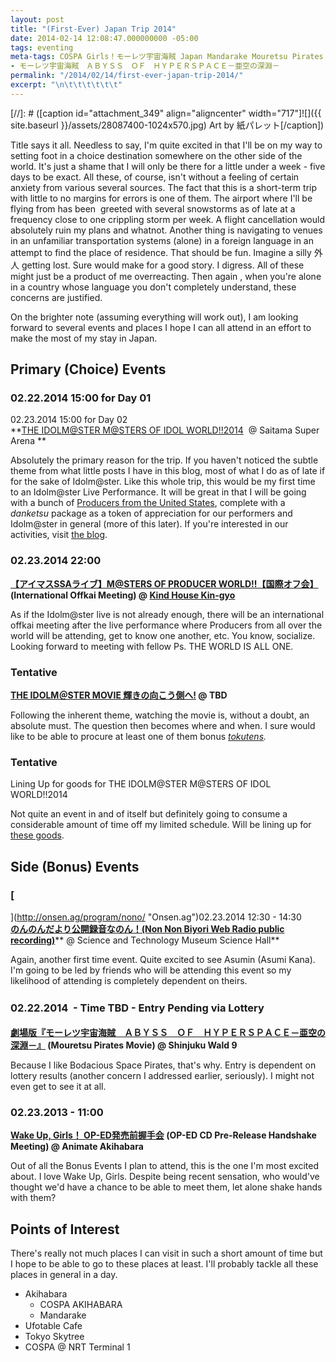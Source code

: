 ```yaml
---
layout: post
title: "(First-Ever) Japan Trip 2014"
date: 2014-02-14 12:08:47.000000000 -05:00
tags: eventing
meta-tags: COSPA Girls！モーレツ宇宙海賊 Japan Mandarake Mouretsu Pirates  Abyss of Hyperspace Non Non Biyori Ufotablet Cafe Wake Up のんのんだより のんのんだより公開録音なのん！
- モーレツ宇宙海賊　ＡＢＹＳＳ　ＯＦ　ＨＹＰＥＲＳＰＡＣＥ－亜空の深淵－
permalink: "/2014/02/14/first-ever-japan-trip-2014/"
excerpt: "\n\t\t\t\t\t\t"
---
```

[//]: #  ([caption id="attachment_349" align="aligncenter" width="717"]![]({{ site.baseurl }}/assets/28087400-1024x570.jpg) Art by 紙パレット[/caption])

Title says it all. Needless to say, I'm quite excited in that I'll be on my way to setting foot in a choice destination somewhere on the other side of the world. It's just a shame that I will only be there for a little under a week - five days to be exact. All these, of course, isn't without a feeling of certain anxiety from various several sources. The fact that this is a short-term trip with little to no margins for errors is one of them. The airport where I'll be flying from has been  greeted with several snowstorms as of late at a frequency close to one crippling storm per week. A flight cancellation would absolutely ruin my plans and whatnot. Another thing is navigating to venues in an unfamiliar transportation systems (alone) in a foreign language in an attempt to find the place of residence. That should be fun. Imagine a silly 外人 getting lost. Sure would make for a good story. I digress. All of these might just be a product of me overreacting. Then again , when you're alone in a country whose language you don't completely understand, these concerns are justified.

On the brighter note (assuming everything will work out), I am looking forward to several events and places I hope I can all attend in an effort to make the most of my stay in Japan.

## Primary (Choice) Events

### 02.22.2014 15:00 for Day 01  
02.23.2014 15:00 for Day 02  
**[THE IDOLM@STER M@STERS OF IDOL WORLD!!2014](http://idolmaster.jp/event/2014.php)  @ Saitama Super Arena **

Absolutely the primary reason for the trip. If you haven't noticed the subtle theme from what little posts I have in this blog, most of what I do as of late if for the sake of Idolm@ster. Like this whole trip, this would be my first time to an Idolm@ster Live Performance. It will be great in that I will be going with a bunch of [Producers from the United States](http://059pro.us), complete with a _danketsu_ package as a token of appreciation for our performers and Idolm@ster in general (more of this later). If you're interested in our activities, visit [the blog](http://blog.059pro.us).

### 02.23.2014 22:00  
**[【アイマスSSAライブ】M@STERS OF PRODUCER WORLD!!【国際オフ会】](http://twipla.jp/events/80089)(International Offkai Meeting) @ [Kind House Kin-gyo](http://r.gnavi.co.jp/g292909/ "Kind House Kin-gyo")**

As if the Idolm@ster live is not already enough, there will be an international offkai meeting after the live performance where Producers from all over the world will be attending, get to know one another, etc. You know, socialize. Looking forward to meeting with fellow Ps. THE WORLD IS ALL ONE.

### Tentative  
**[THE IDOLM＠STER MOVIE 輝きの向こう側へ!](http://www.idolmaster-anime.jp/) @ TBD**

Following the inherent theme, watching the movie is, without a doubt, an absolute must. The question then becomes where and when. I sure would like to be able to procure at least one of them bonus _[tokutens](http://t.co/L8tBmw0vtd)._

### Tentative  
Lining Up for goods for THE IDOLM@STER M@STERS OF IDOL WORLD!!2014

Not quite an event in and of itself but definitely going to consume a considerable amount of time off my limited schedule. Will be lining up for [these goods](http://lalabitmarket.channel.or.jp/feature/imasssa_la/).

## Side (Bonus) Events

### [  
](http://onsen.ag/program/nono/ "Onsen.ag")02.23.2014 12:30 - 14:30[  
**のんのんだより公開録音なのん！(Non Non Biyori Web Radio public recording)**](http://onsen.ag/program/nono/ "Onsen.ag")** @ Science and Technology Museum Science Hall**

Again, another first time event. Quite excited to see Asumin (Asumi Kana). I'm going to be led by friends who will be attending this event so my likelihood of attending is completely dependent on theirs.

### <span style="line-height: 1.5em;">02.22.2014  - Time TBD - Entry Pending via Lottery  
**[劇場版『モーレツ宇宙海賊　ＡＢＹＳＳ　ＯＦ　ＨＹＰＥＲＳＰＡＣＥ－亜空の深淵－』](http://www.starchild.co.jp/special/mo-retsu/gekijo/) (Mouretsu Pirates Movie) @ Shinjuku Wald 9**

Because I like Bodacious Space Pirates, that's why. Entry is dependent on lottery results (another concern I addressed earlier, seriously). I might not even get to see it at all.

### 02.23.2013 - 11:00  
**[Wake Up, Girls！ OP-ED発売前握手会](http://www.animate.co.jp/event/event_20140330wug/) (OP-ED CD Pre-Release Handshake Meeting) @ Animate Akihabara**

Out of all the Bonus Events I plan to attend, this is the one I'm most excited about. I love Wake Up, Girls. Despite being recent sensation, who would've thought we'd have a chance to be able to meet them, let alone shake hands with them?

## Points of Interest

There's really not much places I can visit in such a short amount of time but I hope to be able to go to these places at least. I'll probably tackle all these places in general in a day.

*   Akihabara
    *   COSPA AKIHABARA
    *   Mandarake
*   Ufotable Cafe
*   Tokyo Skytree
*   COSPA @ NRT Terminal 1